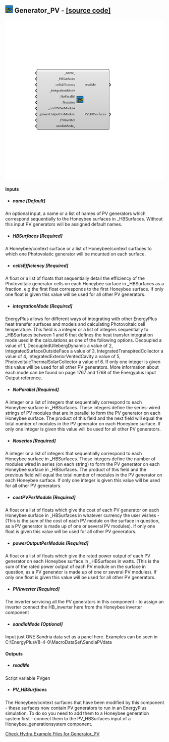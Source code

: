 ## ![](../../images/icons/Generator_PV.png) Generator_PV - [[source code]](https://github.com/mostaphaRoudsari/honeybee/tree/master/src/Honeybee_Generator_PV.py)

![](../../images/components/Generator_PV.png)



#### Inputs
* ##### name [Default]
An optional input, a name or a list of names of PV generators which correspond sequentially to the Honeybee surfaces in _HBSurfaces. Without this input PV generators will be assigned default names.
* ##### HBSurfaces [Required]
A Honeybee/context surface or a list of Honeybee/context surfaces to which one Photovolatic generator will be mounted on each surface.
* ##### cellsEfficiency [Required]
A float or a list of floats that sequentially detail the efficiency of the Photovoltaic generator cells on each Honeybee surface in _HBSurfaces as a fraction. e.g the first float corresponds to the first Honeybee surface. If only one float is given this value will be used for all other PV generators.
* ##### integrationMode [Required]
EnergyPlus allows for different ways of integrating with other EnergyPlus heat transfer surfaces and models and calculating Photovoltaic cell temperature. This field is a integer or a list of integers sequentially to _HBSurfaces between 1 and 6 that defines the heat transfer integration mode used in the calculations as one of the following options. Decoupled a value of 1, DecoupledUllebergDynamic a value of 2, IntegratedSurfaceOutsideFace a value of 3, IntegratedTranspiredCollector a value of 4, IntegratedExteriorVentedCavity a value of 5, PhotovoltaicThermalSolarCollector a value of 6. If only one integer is given this value will be used for all other PV generators. More information about each mode can be found on page 1767 and 1768 of the Energyplus Input Output reference.
* ##### NoParallel [Required]
A integer or a list of integers that sequentially correspond to each Honeybee surface in _HBSurfaces. These integers define the series-wired strings of PV modules that are in parallel to form the PV generator on each Honeybee surface. The product of this field and the next field will equal the total number of modules in the PV generator on each Honeybee surface. If only one integer is given this value will be used for all other PV generators.
* ##### Noseries [Required]
A integer or a list of integers that sequentially correspond to each Honeybee surface in _HBSurfaces.  These integers define the number of modules wired in series (on each string) to form the PV generator on each Honeybee surface in _HBSurfaces. The product of this field and the previous field will equal the total number of modules in the PV generator on each Honeybee surface. If only one integer is given this value will be used for all other PV generators.
* ##### costPVPerModule [Required]
A float or a list of floats which give the cost of each PV generator on each Honeybee surface in _HBSurfaces in whatever currency the user wishes - (This is the sum of the cost of each PV module on the surface in question, as a PV generator is made up of one or several PV modules). If only one float is given this value will be used for all other PV generators.
* ##### powerOutputPerModule [Required]
A float or a list of floats which give the rated power output of each PV generator on each Honeybee surface in _HBSurfaces in watts. (This is the sum of the rated power output of each PV module on the surface in question, as a PV generator is made up of one or several PV modules). If only one float is given this value will be used for all other PV generators.
* ##### PVInverter [Required]
The inverter servicing all the PV generators in this component - to assign an inverter connect the HB_inverter here from the Honeybee inverter component
* ##### sandiaMode [Optional]
Input just ONE Sandria data set as a panel here. Examples can be seen in C:\EnergyPlusV8-4-0\MacroDataSet\SandiaPVdata

#### Outputs
* ##### readMe
Script variable PVgen
* ##### PV_HBSurfaces
The Honeybee/context surfaces that have been modified by this component - these surfaces now contain PV generators to run in an EnergyPlus simulation. To do so you need to add them to a Honeybee generation system first - connect them to the PV_HBSurfaces input of a Honeybee_generationsystem component.


[Check Hydra Example Files for Generator_PV](https://hydrashare.github.io/hydra/index.html?keywords=Honeybee_Generator_PV)
